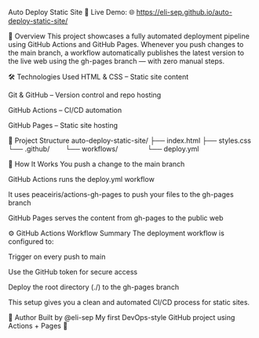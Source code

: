 Auto Deploy Static Site 🚀
Live Demo:
🌐 https://eli-sep.github.io/auto-deploy-static-site/

📌 Overview
This project showcases a fully automated deployment pipeline using GitHub Actions and GitHub Pages. Whenever you push changes to the main branch, a workflow automatically publishes the latest version to the live web using the gh-pages branch — with zero manual steps.

🛠 Technologies Used
HTML & CSS – Static site content

Git & GitHub – Version control and repo hosting

GitHub Actions – CI/CD automation

GitHub Pages – Static site hosting

📁 Project Structure
auto-deploy-static-site/
├── index.html
├── styles.css
└── .github/
  └── workflows/
    └── deploy.yml

🔄 How It Works
You push a change to the main branch

GitHub Actions runs the deploy.yml workflow

It uses peaceiris/actions-gh-pages to push your files to the gh-pages branch

GitHub Pages serves the content from gh-pages to the public web

⚙️ GitHub Actions Workflow Summary
The deployment workflow is configured to:

Trigger on every push to main

Use the GitHub token for secure access

Deploy the root directory (./) to the gh-pages branch

This setup gives you a clean and automated CI/CD process for static sites.

👤 Author
Built by @eli-sep
My first DevOps-style GitHub project using Actions + Pages 🚀
